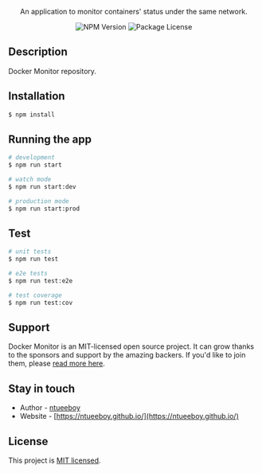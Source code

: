 
  
<p align="center">An application to monitor containers' status under the same network.</p>
    <p align="center">
<img src="https://img.shields.io/npm/v/@nestjs/core.svg" alt="NPM Version" /></a>
<img src="https://img.shields.io/npm/l/@nestjs/core.svg" alt="Package License" /></a>

## Description

Docker Monitor repository.

## Installation

```bash
$ npm install
```

## Running the app

```bash
# development
$ npm run start

# watch mode
$ npm run start:dev

# production mode
$ npm run start:prod
```

## Test

```bash
# unit tests
$ npm run test

# e2e tests
$ npm run test:e2e

# test coverage
$ npm run test:cov
```

## Support

Docker Monitor is an MIT-licensed open source project. It can grow thanks to the sponsors and support by the amazing backers. If you'd like to join them, please [read more here](https://github.com/NTUEEboy/docker-monitor/tree/master#readme).

## Stay in touch

- Author - [ntueeboy](https://github.com/NTUEEboy)
- Website - [https://ntueeboy.github.io/](https://ntueeboy.github.io/)

## License

  This project is [MIT licensed](https://github.com/NTUEEboy/docker-monitor/blob/master/LICENCE).
